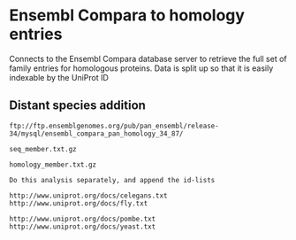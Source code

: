# Ensembl Compara to homology entries

Connects to the Ensembl Compara database server to retrieve the full set of family entries for homologous proteins. Data is split up so that it is easily indexable by the UniProt ID

## Distant species addition

```
ftp://ftp.ensemblgenomes.org/pub/pan_ensembl/release-34/mysql/ensembl_compara_pan_homology_34_87/

seq_member.txt.gz

homology_member.txt.gz

Do this analysis separately, and append the id-lists

http://www.uniprot.org/docs/celegans.txt
http://www.uniprot.org/docs/fly.txt

http://www.uniprot.org/docs/pombe.txt
http://www.uniprot.org/docs/yeast.txt


```
